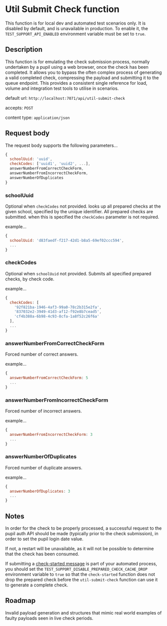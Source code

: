 # Util Submit Check function

This function is for local dev and automated test scenarios only.  It is disabled by default, and is unavailable in production.
To enable it, the `TEST_SUPPORT_API_ENABLED` environment variable must be set to `true`.

## Description

This function is for emulating the check submission process, normally undertaken by a pupil using a web browser, once the check has been completed.
It allows you to bypass the often complex process of generating a valid completed check, compressing the payload and submitting it to the queue endpoint.  This provides a consistent single reference for load, volume and integration test tools to utilise in scenarios.

default url: `http://localhost:7071/api/util-submit-check`

accepts: `POST`

content type: `application/json`

## Request body

The request body supports the following parameters...

```javascript
{
  schoolUuid: 'uuid',
  checkCodes: ['uuid1', 'uuid2', ...],
  answerNumberFromCorrectCheckForm,
  answerNumberFromIncorrectCheckForm,
  answerNumberOfDuplicates
}
```

### schoolUuid

Optional when `checkCodes` not provided.
looks up all prepared checks at the given school, specified by the unique identifier.
All prepared checks are submitted.
when this is specified the `checkCodes` parameter is not required.

example...

```javascript
{
  schoolUuid: 'd83faedf-f217-42d1-b8a5-69ef02ccc594',
  ...
}
```

### checkCodes

Optional when `schoolUuid` not provided.
Submits all specified prepared checks, by check code.

example...

```javascript
{
  checkCodes: [
    '92f821ba-1946-4af3-99a0-78c2b315e2fa',
    '837032e2-3949-41d3-af12-f92e8b7cead5',
    'cf4b388a-6b98-4c93-8cfa-1a8f52c26f6a'
  ],
  ...
}
```

### answerNumberFromCorrectCheckForm

Forced number of correct answers.

example...

```javascript
{
  answerNumberFromCorrectCheckForm: 5
  ...
}
```

### answerNumberFromIncorrectCheckForm

Forced number of incorrect answers.

example...

```javascript
{
  answerNumberFromIncorrectCheckForm: 3
  ...
}
```

### answerNumberOfDuplicates

Forced number of duplicate answers.

example...

```javascript
{
  answerNumberOfDuplicates: 3
  ...
}
```

## Notes
In order for the check to be properly processed, a successful request to the pupil auth API should be made (typically prior to the check submission), in order to set the pupil login date value.

If not, a restart will be unavailable, as it will not be possible to determine that the check has been consumed.

If submitting a [check-started message](../messaging/message-schemas.md) is part of your automated process, you should set the `TEST_SUPPORT_DISABLE_PREPARED_CHECK_CACHE_DROP` environment variable to `true` so that the `check-started` function does not drop the prepared check before the `util-submit-check` function can use it to generate a complete check.


## Roadmap
Invalid payload generation and structures that mimic real world examples of faulty payloads seen in live check periods.

